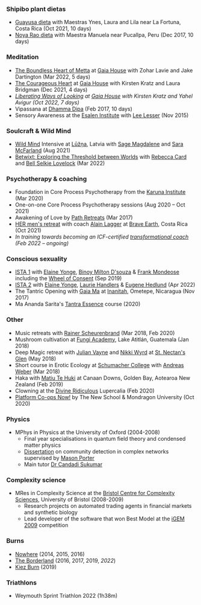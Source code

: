 ### Shipibo plant dietas

*   [Guayusa dieta](https://www.sovereignxnature.com/shipibodieta) with Maestras Ynes, Laura and Lila near La Fortuna, Costa Rica (Oct 2021, 10 days)
*   [Noya Rao dieta](https://medium.com/@stephenreid321/dieta-with-noya-rao-part-1-welcome-to-the-jungle-23bdefec1dad) with Maestra Manuela near Pucallpa, Peru (Dec 2017, 10 days)

### Meditation

*   [The Boundless Heart of Metta](https://gaiahouse.co.uk/programme-2022/the-boundless-heart/) at [Gaia House](https://gaiahouse.co.uk/) with Zohar Lavie and Jake Dartington (Mar 2022, 5 days)
*   [The Courageous Heart](https://gaiahouse.co.uk/programme-2021/the-courageous-heart/) at [Gaia House](https://gaiahouse.co.uk/) with Kirsten Kratz and Laura Bridgman (Dec 2021, 4 days)
*   *[Liberating Ways of Looking](https://gaiahouse.co.uk/programme-2022/liberating-ways-of-looking/) at [Gaia House](https://gaiahouse.co.uk/) with Kirsten Kratz and Yahel Avigur (Oct 2022, 7 days)*
*   Vipassana at [Dhamma Dipa](https://www.dipa.dhamma.org/) (Feb 2017, 10 days)
*   Sensory Awareness at the [Esalen Institute](https://www.esalen.org/) with [Lee Lesser](http://www.returntooursenses.com/) (Nov 2015)

### Soulcraft & Wild Mind

* [Wild Mind](https://www.goodreads.com/en/book/show/16000440) Intensive at [Lūžņa](https://www.soulcraft.eu/about), Latvia with [Sage Magdalene](https://sagemagdalene.com/) and [Sara McFarland](https://www.saramcfarland.com/) (Aug 2021)
* [Betwixt: Exploring the Threshold between Worlds](https://naturewisdom.life/event/betwixt-exploring-the-threshold-between-worlds/) with [Rebecca Card](http://naturewisdom.life/) and [Bell Selkie Lovelock](https://www.bellselkie.co.uk/) (Mar 2022)

### Psychotherapy & coaching

*   Foundation in Core Process Psychotherapy from the [Karuna Institute](https://www.karuna-institute.co.uk/foundation-training.html) (Mar 2020)
*   One-on-one Core Process Psychotherapy sessions (Aug 2020 – Oct 2021)
*   Awakening of Love by [Path Retreats](http://pathretreats.com) (Mar 2017)
*   [HER men's retreat](https://www.braveearth.com/experiences/her20-dp5h6) with coach [Alain Lagger](http://www.alainlagger.com/bio-2) at [Brave Earth](https://www.braveearth.com/), Costa Rica (Oct 2021)
*   *In training towards becoming an ICF-certified [transformational coach](https://stephenreid.net/coaching) (Feb 2022 – ongoing)*

### Conscious sexuality

*   [ISTA 1](https://ista.life/) with [Elaine Yonge](https://www.thetantricshaman.com/), [Binoy Milton D'souza](https://lovemovementevolution.com/) & [Frank Mondeose](https://frankmondeose.com/) including the [Wheel of Consent](https://wheelofconsentbook.com/) (Sep 2019)
*   [ISTA 2](https://ista.life/events/county-louth-ireland-ista-level-2-apr-2022) with [Elaine Yonge](https://www.thetantricshaman.com/), [Laurie Handlers](https://www.lauriehandlers.com) & [Eugene Hedlund](https://ista.life/profile/eugene-hedlund) (Apr 2022)
*   The Tantric Opening with [Gaia Ma](https://gaiagasm.com/) at [Inanitah](https://www.inanitah.com/), Ometepe, Nicaragua (Nov 2017)
*   Ma Ananda Sarita's [Tantra Essence](https://www.tantra-garden.com/the-master-lover/) course (2020)

### Other

*   Music retreats with [Rainer Scheurenbrand](https://open.spotify.com/artist/2ZQinGoK9FA6ohO68q65A5) (Mar 2018, Feb 2020)
*   Mushroom cultivation at [Fungi Academy](http://fungiacademy.com/), Lake Atitlán, Guatemala (Jan 2018)
*   Deep Magic retreat with [Julian Vayne](https://theblogofbaphomet.com/) and [Nikki Wyrd](https://twitter.com/nikkiwyrd) at [St. Nectan's Glen](https://www.st-nectansglen.co.uk/) (May 2018)
*   Short course in Erotic Ecology at [Schumacher College](https://schumachercollege.org.uk) with [Andreas Weber](https://en.wikipedia.org/wiki/Andreas_Weber_(writer)) (Mar 2018)
*   Haka with [Matiu Te Huki](https://rainbowwarrior.nz/) at Canaan Downs, Golden Bay, Aotearoa New Zealand (Feb 2019)
*   Clowning at the [Divine Ridiculous](https://www.facebook.com/groups/divine.ridiculous/) Lupercalia (Feb 2020)
*   [Platform Co-ops Now!](https://platform.coop/blog/platform-co-ops-now-2nd-edition/) by The New School & Mondragon University (Oct 2020)

### Physics

*   MPhys in Physics at the University of Oxford (2004-2008)
    *   Final year specialisations in quantum field theory and condensed matter physics
    *   [Dissertation](https://stephenreid.net/reid_report_final.pdf) on community detection in complex networks supervised by [Mason Porter](https://en.wikipedia.org/wiki/Mason_Porter)
    *   Main tutor [Dr Candadi Sukumar](https://www.wadham.ox.ac.uk/people/emeritus-fellows/s/candadi-sukumar)

### Complexity science

*   MRes in Complexity Science at the [Bristol Centre for Complexity Sciences](http://www.bristol.ac.uk/bccs/), University of Bristol (2008-2009)
    *   Research projects on automated trading agents in financial markets and synthetic biology
    *   Lead developer of the software that won Best Model at the [iGEM 2009](https://igem.org/Results?year=2009) competition

### Burns

*   [Nowhere](http://goingnowhere.org) (2014, 2015, 2016)
*   [The Borderland](http://theborderland.se) (2016, 2017, 2019, *2022*)
*   [Kiez Burn](https://kiezburn.org/) (2019)

### Triathlons

* Weymouth Sprint Triathlon 2022 (1h38m)

